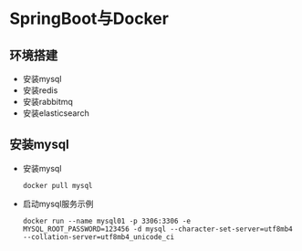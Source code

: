 # SpringBoot与Docker

## 环境搭建

- 安装mysql
- 安装redis
- 安装rabbitmq
- 安装elasticsearch

## 安装mysql

- 安装mysql

  ```shell
  docker pull mysql
  ```

- 启动mysql服务示例

  ```shell
  docker run --name mysql01 -p 3306:3306 -e MYSQL_ROOT_PASSWORD=123456 -d mysql --character-set-server=utf8mb4 --collation-server=utf8mb4_unicode_ci
  ```

  